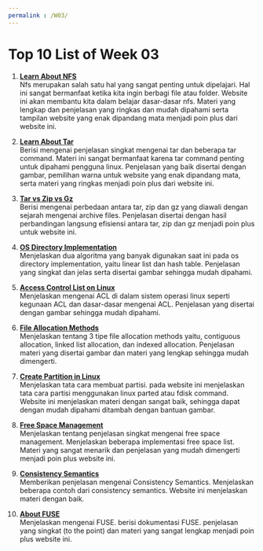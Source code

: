 ```yaml
---
permalink : /W03/
---
```

# Top 10 List of Week 03

1. **[Learn About NFS](https://www.educba.com/nfs-in-linux/)**  
Nfs merupakan salah satu hal yang sangat penting untuk dipelajari. Hal ini sangat bermanfaat ketika kita ingin berbagi 
file atau folder. Website ini akan membantu kita dalam belajar dasar-dasar nfs. Materi yang lengkap dan penjelasan yang ringkas dan mudah dipahami serta tampilan website yang enak dipandang mata menjadi poin plus dari website ini.

2. **[Learn About Tar](https://linuxhandbook.com/basic-tar-commands/)**  
Berisi mengenai penjelasan singkat mengenai tar dan beberapa tar command. Materi ini sangat bermanfaat karena tar 
command penting untuk dipahami pengguna linux. Penjelasan yang baik disertai dengan gambar, pemilihan warna 
untuk website yang enak dipandang mata, serta materi yang ringkas menjadi poin plus dari website ini.

3. **[Tar vs Zip vs Gz](https://itsfoss.com/tar-vs-zip-vs-gz/)**  
Berisi mengenai perbedaan antara tar, zip dan gz yang diawali dengan sejarah mengenai archive files. Penjelasan disertai dengan hasil perbandingan langsung efisiensi antara tar, zip dan gz menjadi poin plus untuk website ini.

4. **[OS Directory Implementation](https://www.javatpoint.com/os-directory-implementation)**  
Menjelaskan dua algoritma yang banyak digunakan saat ini pada os directory implementation, yaitu linear list 
 dan hash table. Penjelasan yang singkat dan jelas serta disertai gambar sehingga mudah dipahami.

5. **[Access Control List on Linux](https://www.geeksforgeeks.org/access-control-listsacl-linux/)**  
Menjelaskan mengenai ACL di dalam sistem operasi linux seperti kegunaan ACL dan dasar-dasar mengenai ACL. Penjelasan 
yang disertai dengan gambar sehingga mudah dipahami.

6. **[File Allocation Methods](https://www.geeksforgeeks.org/file-allocation-methods/)**  
Menjelaskan tentang 3 tipe file allocation methods yaitu, contiguous allocation, linked list allocation, dan indexed 
allocation. Penjelasan materi yang disertai gambar dan materi yang lengkap sehingga mudah dimengerti.

7. **[Create Partition in Linux](https://phoenixnap.com/kb/linux-create-partition)**  
Menjelaskan tata cara membuat partisi. pada website ini menjelaskan tata cara partisi menggunakan linux parted atau 
fdisk command. Website ini menjelaskan materi dengan sangat baik, sehingga dapat dengan mudah dipahami ditambah dengan bantuan gambar.

8. **[Free Space Management](https://www.geeksforgeeks.org/free-space-management-in-operating-system/)**  
Menjelaskan tentang penjelasan singkat mengenai free space management. Menjelaskan beberapa implementasi free space list. Materi yang sangat menarik dan penjelasan yang mudah dimengerti menjadi poin plus website ini.

9. **[Consistency Semantics](https://www.geeksforgeeks.org/consistency-semantics-for-file-sharing/)**  
Memberikan penjelasan mengenai Consistency Semantics. Menjelaskan beberapa contoh dari consistency semantics. Website ini menjelaskan materi dengan baik.

10. **[About FUSE](https://www.kernel.org/doc/html/latest/filesystems/fuse.html)**  
Menjelaskan mengenai FUSE. berisi dokumentasi FUSE. penjelasan yang singkat (to the point) dan materi yang sangat lengkap menjadi poin plus website ini.
